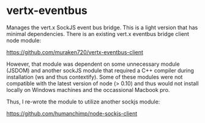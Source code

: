 vertx-eventbus
==============

Manages the vert.x SockJS event bus bridge. This is a light version that has minimal dependencies. There is an existing vert.x eventbus bridge client node module:

https://github.com/muraken720/vertx-eventbus-client

However, that module was dependent on some unnecessary module (JSDOM) and another sockJS module that required a C++ compiler during installation (ws and thus contextify). Some of these modules were not compatible with the latest version of node (> 0.10) and thus would not install locally on Windows machines and the occassional Macbook pro.

Thus, I re-wrote the module to utilize another sockjs module:

https://github.com/humanchimp/node-sockjs-client
